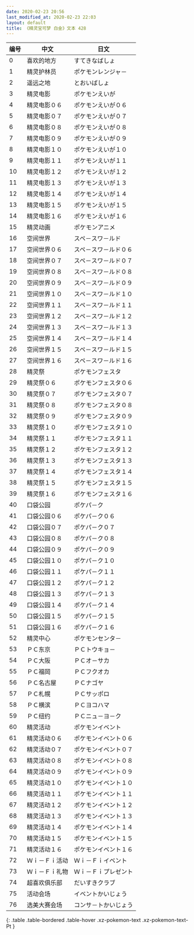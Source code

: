 ```yaml
---
date: 2020-02-23 20:56
last_modified_at: 2020-02-23 22:03
layout: default
title: 《精灵宝可梦 白金》文本 428
---
```

| 编号 | 中文 | 日文 |
| ---- | ---- | ---- |
| 0 | 喜欢的地方 | すてきなばしょ |
| 1 | 精灵护林员 | ポケモンレンジャ－ |
| 2 | 遥远之地 | とおいばしょ |
| 3 | 精灵电影 | ポケモンえいが |
| 4 | 精灵电影０６ | ポケモンえいが０６ |
| 5 | 精灵电影０７ | ポケモンえいが０７ |
| 6 | 精灵电影０８ | ポケモンえいが０８ |
| 7 | 精灵电影０９ | ポケモンえいが０９ |
| 8 | 精灵电影１０ | ポケモンえいが１０ |
| 9 | 精灵电影１１ | ポケモンえいが１１ |
| 10 | 精灵电影１２ | ポケモンえいが１２ |
| 11 | 精灵电影１３ | ポケモンえいが１３ |
| 12 | 精灵电影１４ | ポケモンえいが１４ |
| 13 | 精灵电影１５ | ポケモンえいが１５ |
| 14 | 精灵电影１６ | ポケモンえいが１６ |
| 15 | 精灵动画 | ポケモンアニメ |
| 16 | 空间世界 | スペ－スワ－ルド |
| 17 | 空间世界０６ | スペ－スワ－ルド０６ |
| 18 | 空间世界０７ | スペ－スワ－ルド０７ |
| 19 | 空间世界０８ | スペ－スワ－ルド０８ |
| 20 | 空间世界０９ | スペ－スワ－ルド０９ |
| 21 | 空间世界１０ | スペ－スワ－ルド１０ |
| 22 | 空间世界１１ | スペ－スワ－ルド１１ |
| 23 | 空间世界１２ | スペ－スワ－ルド１２ |
| 24 | 空间世界１３ | スペ－スワ－ルド１３ |
| 25 | 空间世界１４ | スペ－スワ－ルド１４ |
| 26 | 空间世界１５ | スペ－スワ－ルド１５ |
| 27 | 空间世界１６ | スペ－スワ－ルド１６ |
| 28 | 精灵祭 | ポケモンフェスタ |
| 29 | 精灵祭０６ | ポケモンフェスタ０６ |
| 30 | 精灵祭０７ | ポケモンフェスタ０７ |
| 31 | 精灵祭０８ | ポケモンフェスタ０８ |
| 32 | 精灵祭０９ | ポケモンフェスタ０９ |
| 33 | 精灵祭１０ | ポケモンフェスタ１０ |
| 34 | 精灵祭１１ | ポケモンフェスタ１１ |
| 35 | 精灵祭１２ | ポケモンフェスタ１２ |
| 36 | 精灵祭１３ | ポケモンフェスタ１３ |
| 37 | 精灵祭１４ | ポケモンフェスタ１４ |
| 38 | 精灵祭１５ | ポケモンフェスタ１５ |
| 39 | 精灵祭１６ | ポケモンフェスタ１６ |
| 40 | 口袋公园 | ポケパ－ク |
| 41 | 口袋公园０６ | ポケパ－ク０６ |
| 42 | 口袋公园０７ | ポケパ－ク０７ |
| 43 | 口袋公园０８ | ポケパ－ク０８ |
| 44 | 口袋公园０９ | ポケパ－ク０９ |
| 45 | 口袋公园１０ | ポケパ－ク１０ |
| 46 | 口袋公园１１ | ポケパ－ク１１ |
| 47 | 口袋公园１２ | ポケパ－ク１２ |
| 48 | 口袋公园１３ | ポケパ－ク１３ |
| 49 | 口袋公园１４ | ポケパ－ク１４ |
| 50 | 口袋公园１５ | ポケパ－ク１５ |
| 51 | 口袋公园１６ | ポケパ－ク１６ |
| 52 | 精灵中心 | ポケモンセンタ－ |
| 53 | ＰＣ东京 | ＰＣトウキョ－ |
| 54 | ＰＣ大阪 | ＰＣオ－サカ |
| 55 | ＰＣ福岡 | ＰＣフクオカ |
| 56 | ＰＣ名古屋 | ＰＣナゴヤ |
| 57 | ＰＣ札幌 | ＰＣサッポロ |
| 58 | ＰＣ横滨 | ＰＣヨコハマ |
| 59 | ＰＣ纽约 | ＰＣニュ－ヨ－ク |
| 60 | 精灵活动 | ポケモンイベント |
| 61 | 精灵活动０６ | ポケモンイベント０６ |
| 62 | 精灵活动０７ | ポケモンイベント０７ |
| 63 | 精灵活动０８ | ポケモンイベント０８ |
| 64 | 精灵活动０９ | ポケモンイベント０９ |
| 65 | 精灵活动１０ | ポケモンイベント１０ |
| 66 | 精灵活动１１ | ポケモンイベント１１ |
| 67 | 精灵活动１２ | ポケモンイベント１２ |
| 68 | 精灵活动１３ | ポケモンイベント１３ |
| 69 | 精灵活动１４ | ポケモンイベント１４ |
| 70 | 精灵活动１５ | ポケモンイベント１５ |
| 71 | 精灵活动１６ | ポケモンイベント１６ |
| 72 | Ｗｉ－Ｆｉ活动 | Ｗｉ－Ｆｉイベント |
| 73 | Ｗｉ－Ｆｉ礼物 | Ｗｉ－Ｆｉプレゼント |
| 74 | 超喜欢俱乐部 | だいすきクラブ |
| 75 | 活动会场 | イベントかいじょう |
| 76 | 选美大赛会场 | コンサ－トかいじょう |
{: .table .table-bordered .table-hover .xz-pokemon-text .xz-pokemon-text-Pt }